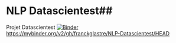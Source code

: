 # NLP Datascientest##
 Projet Datascientest
[![Binder](https://mybinder.org/badge_logo.svg)](https://mybinder.org/v2/gh/franckglastre/NLP-Datascientest/HEAD)
 https://mybinder.org/v2/gh/franckglastre/NLP-Datascientest/HEAD

